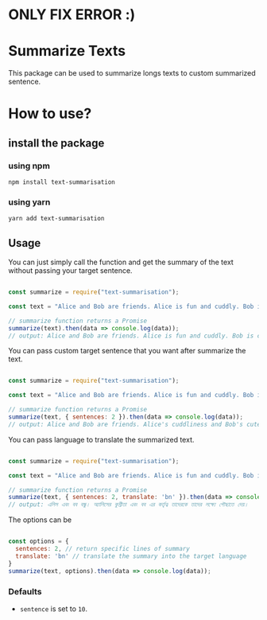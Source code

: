 # ONLY FIX ERROR :)

# Summarize Texts
This package can be used to summarize longs texts to custom summarized sentence.

# How to use?

## install the package
### using npm
```
npm install text-summarisation
```
### using yarn

```
yarn add text-summarisation
```

## Usage

You can just simply call the function and get the summary of the text without passing your target sentence.

```javascript

const summarize = require("text-summarisation");

const text = "Alice and Bob are friends. Alice is fun and cuddly. Bob is cute and quirky. Together they go on wonderful adventures in the land of tomorrow. Alice's cuddliness and Bob's cuteness allow them to reach their goals. But before they get to them, they have to go past their mortal enemy — Mr. Boredom. He is ugly and mean. They will surely defeat him. He is no match for their abilities.";

// summarize function returns a Promise
summarize(text).then(data => console.log(data));
// output: Alice and Bob are friends. Alice is fun and cuddly. Bob is cute and quirky. Together they go on wonderful adventures in the land of tomorrow. Alice's cuddliness and Bob's cuteness allow them to reach their goals. But before they get to them, they have to go past their mortal enemy — Mr. Boredom. He is ugly and mean. They will surely defeat him. He is no match for their abilities.

```

You can pass custom target sentence that you want after summarize the text.

```javascript

const summarize = require("text-summarisation");

const text = "Alice and Bob are friends. Alice is fun and cuddly. Bob is cute and quirky. Together they go on wonderful adventures in the land of tomorrow. Alice's cuddliness and Bob's cuteness allow them to reach their goals. But before they get to them, they have to go past their mortal enemy — Mr. Boredom. He is ugly and mean. They will surely defeat him. He is no match for their abilities.";

// summarize function returns a Promise
summarize(text, { sentences: 2 }).then(data => console.log(data));
// output: Alice and Bob are friends. Alice's cuddliness and Bob's cuteness allow them to reach their goals.

```
You can pass language to translate the summarized text.

```javascript

const summarize = require("text-summarisation");

const text = "Alice and Bob are friends. Alice is fun and cuddly. Bob is cute and quirky. Together they go on wonderful adventures in the land of tomorrow. Alice's cuddliness and Bob's cuteness allow them to reach their goals. But before they get to them, they have to go past their mortal enemy — Mr. Boredom. He is ugly and mean. They will surely defeat him. He is no match for their abilities.";

// summarize function returns a Promise
summarize(text, { sentences: 2, translate: 'bn' }).then(data => console.log(data));
// output: এলিস এবং বব বন্ধু। অ্যালিসের কুশ্রীতা এবং বব এর কর্তৃত্ব তাদেরকে তাদের লক্ষ্যে পৌছাতে দেয়।

```

The options can be

```javascript

const options = {
  sentences: 2, // return specific lines of summary
  translate: 'bn' // translate the summary into the target language
}
summarize(text, options).then(data => console.log(data));

```
### Defaults
- `sentence` is set to `10`.
